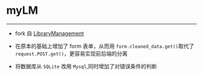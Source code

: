 # myLM

---

* fork 自 [LibraryManagement](https://github.com/yumendy/LibraryManagement)

* 在原本的基础上增加了 form 表单，从而用 `form.cleaned_data.get()`取代了 `request.POST.get()`，更容易实现前后端的分离

* 将数据库从 `SQLite` 改用 `Mysql`,同时增加了对错误条件的判断
